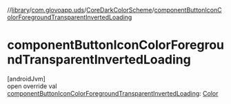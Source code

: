 //[library](../../../index.md)/[com.glovoapp.uds](../index.md)/[CoreDarkColorScheme](index.md)/[componentButtonIconColorForegroundTransparentInvertedLoading](component-button-icon-color-foreground-transparent-inverted-loading.md)

# componentButtonIconColorForegroundTransparentInvertedLoading

[androidJvm]\
open override val [componentButtonIconColorForegroundTransparentInvertedLoading](component-button-icon-color-foreground-transparent-inverted-loading.md): [Color](https://developer.android.com/reference/kotlin/androidx/compose/ui/graphics/Color.html)
